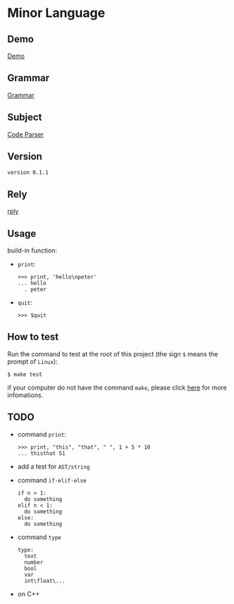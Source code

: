# Minor Language

## Demo
[Demo](https://github.com/streetartist/minor/blob/master/Demo.md)

## Grammar
[Grammar](https://github.com/streetartist/minor/blob/master/Grammar.md)

## Subject
[Code Parser](https://github.com/streetartist/minor/blob/master/CodeParser.md)

## Version

```text
version 0.1.1
```

## Rely
[rply](https://pypi.org/project/rply/)


## Usage

build-in function:

- `print`:
  ```
  >>> print, 'hello\npeter'
  ... hello
    . peter
  ```
- `quit`:
  ```
  >>> $quit
  ```

## How to test
Run the command to test at the root of this project (the sign `$` means the
prompt of `Linux`):
```shell
$ make test
```

if your computer do not have the command `make`, please click
[here](https://www.gnu.org/software/make/) for more infomations.

## TODO

- command `print`:
  ```minor
  >>> print, "this", "that", " ", 1 + 5 * 10
  ... thisthat 51
  ```

- add a test for `AST/string`

- command `if-elif-else`
  ```minor
  if n > 1:
    do something
  elif n < 1:
    do something
  else:
    do something
  ```

- command `type`
  ```minor
  type:
    text
    number
    bool
    var
    int\float\...
  ```
- on C++
